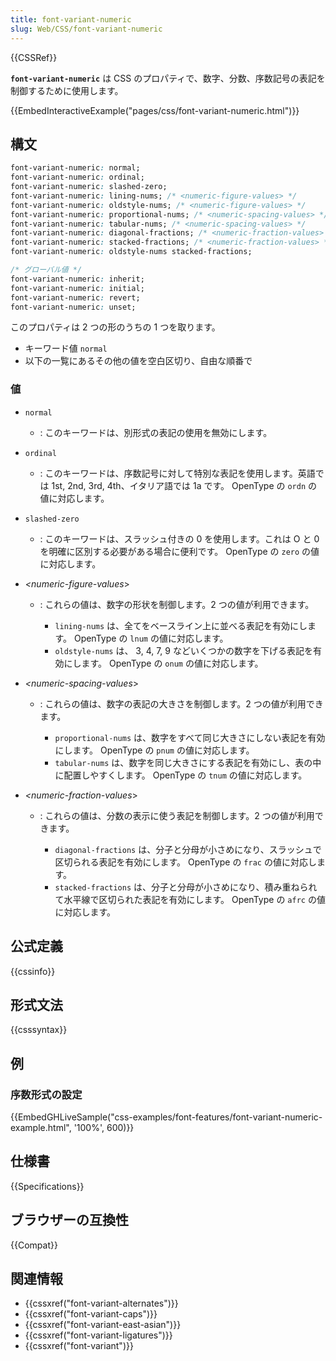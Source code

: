 ```yaml
---
title: font-variant-numeric
slug: Web/CSS/font-variant-numeric
---
```


{{CSSRef}}

**`font-variant-numeric`** は CSS のプロパティで、数字、分数、序数記号の表記を制御するために使用します。

{{EmbedInteractiveExample("pages/css/font-variant-numeric.html")}}

## 構文

```css
font-variant-numeric: normal;
font-variant-numeric: ordinal;
font-variant-numeric: slashed-zero;
font-variant-numeric: lining-nums; /* <numeric-figure-values> */
font-variant-numeric: oldstyle-nums; /* <numeric-figure-values> */
font-variant-numeric: proportional-nums; /* <numeric-spacing-values> */
font-variant-numeric: tabular-nums; /* <numeric-spacing-values> */
font-variant-numeric: diagonal-fractions; /* <numeric-fraction-values> */
font-variant-numeric: stacked-fractions; /* <numeric-fraction-values> */
font-variant-numeric: oldstyle-nums stacked-fractions;

/* グローバル値 */
font-variant-numeric: inherit;
font-variant-numeric: initial;
font-variant-numeric: revert;
font-variant-numeric: unset;
```

このプロパティは 2 つの形のうちの 1 つを取ります。

- キーワード値 `normal`
- 以下の一覧にあるその他の値を空白区切り、自由な順番で

### 値

- `normal`
  - : このキーワードは、別形式の表記の使用を無効にします。
- `ordinal`
  - : このキーワードは、序数記号に対して特別な表記を使用します。英語では 1st, 2nd, 3rd, 4th、イタリア語では 1a です。 OpenType の `ordn` の値に対応します。
- `slashed-zero`
  - : このキーワードは、スラッシュ付きの 0 を使用します。これは O と 0 を明確に区別する必要がある場合に便利です。 OpenType の `zero` の値に対応します。
- _\<numeric-figure-values_>

  - : これらの値は、数字の形状を制御します。2 つの値が利用できます。

    - `lining-nums` は、全てをベースライン上に並べる表記を有効にします。 OpenType の `lnum` の値に対応します。
    - `oldstyle-nums` は、 3, 4, 7, 9 などいくつかの数字を下げる表記を有効にします。 OpenType の `onum` の値に対応します。

- _\<numeric-spacing-values_>

  - : これらの値は、数字の表記の大きさを制御します。2 つの値が利用できます。

    - `proportional-nums` は、数字をすべて同じ大きさにしない表記を有効にします。 OpenType の `pnum` の値に対応します。
    - `tabular-nums` は、数字を同じ大きさにする表記を有効にし、表の中に配置しやすくします。 OpenType の `tnum` の値に対応します。

- _\<numeric-fraction-values_>

  - : これらの値は、分数の表示に使う表記を制御します。2 つの値が利用できます。

    - `diagonal-fractions` は、分子と分母が小さめになり、スラッシュで区切られる表記を有効にします。 OpenType の `frac` の値に対応します。
    - `stacked-fractions` は、分子と分母が小さめになり、積み重ねられて水平線で区切られた表記を有効にします。 OpenType の `afrc` の値に対応します。

## 公式定義

{{cssinfo}}

## 形式文法

{{csssyntax}}

## 例

### 序数形式の設定

{{EmbedGHLiveSample("css-examples/font-features/font-variant-numeric-example.html", '100%', 600)}}

## 仕様書

{{Specifications}}

## ブラウザーの互換性

{{Compat}}

## 関連情報

- {{cssxref("font-variant-alternates")}}
- {{cssxref("font-variant-caps")}}
- {{cssxref("font-variant-east-asian")}}
- {{cssxref("font-variant-ligatures")}}
- {{cssxref("font-variant")}}
